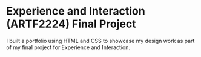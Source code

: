 # Experience and Interaction (ARTF2224) Final Project
I built a portfolio using HTML and CSS to showcase my design work as part of my final project for Experience and Interaction.
